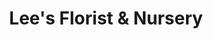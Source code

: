 ---
title: "Lee's Florist & Nursery"
url: /berkeley/lees-florist-and-nursery-university-avenue/
shop: florist
---